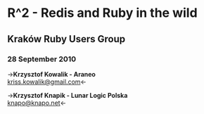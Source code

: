 # R^2 - Redis and Ruby in the wild 

## Kraków Ruby Users Group 
### 28 September 2010

->**Krzysztof Kowalik - Araneo** <br /> kriss.kowalik@gmail.com<-

->**Krzysztof Knapik - Lunar Logic Polska** <br /> knapo@knapo.net<-

